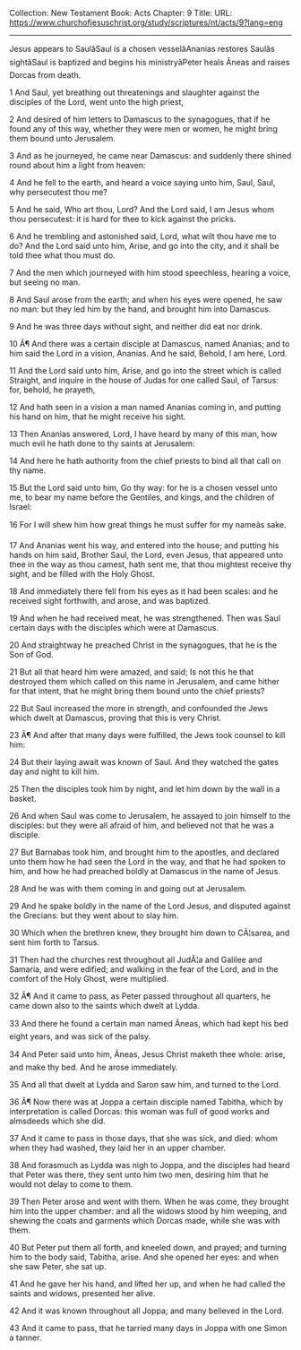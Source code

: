 Collection: New Testament
Book: Acts
Chapter: 9
Title: 
URL: https://www.churchofjesuschrist.org/study/scriptures/nt/acts/9?lang=eng

---

Jesus appears to SaulâSaul is a chosen vesselâAnanias restores Saulâs sightâSaul is baptized and begins his ministryâPeter heals Ãneas and raises Dorcas from death.

1 And Saul, yet breathing out threatenings and slaughter against the disciples of the Lord, went unto the high priest,

2 And desired of him letters to Damascus to the synagogues, that if he found any of this way, whether they were men or women, he might bring them bound unto Jerusalem.

3 And as he journeyed, he came near Damascus: and suddenly there shined round about him a light from heaven:

4 And he fell to the earth, and heard a voice saying unto him, Saul, Saul, why persecutest thou me?

5 And he said, Who art thou, Lord? And the Lord said, I am Jesus whom thou persecutest: it is hard for thee to kick against the pricks.

6 And he trembling and astonished said, Lord, what wilt thou have me to do? And the Lord said unto him, Arise, and go into the city, and it shall be told thee what thou must do.

7 And the men which journeyed with him stood speechless, hearing a voice, but seeing no man.

8 And Saul arose from the earth; and when his eyes were opened, he saw no man: but they led him by the hand, and brought him into Damascus.

9 And he was three days without sight, and neither did eat nor drink.

10 Â¶ And there was a certain disciple at Damascus, named Ananias; and to him said the Lord in a vision, Ananias. And he said, Behold, I am here, Lord.

11 And the Lord said unto him, Arise, and go into the street which is called Straight, and inquire in the house of Judas for one called Saul, of Tarsus: for, behold, he prayeth,

12 And hath seen in a vision a man named Ananias coming in, and putting his hand on him, that he might receive his sight.

13 Then Ananias answered, Lord, I have heard by many of this man, how much evil he hath done to thy saints at Jerusalem:

14 And here he hath authority from the chief priests to bind all that call on thy name.

15 But the Lord said unto him, Go thy way: for he is a chosen vessel unto me, to bear my name before the Gentiles, and kings, and the children of Israel:

16 For I will shew him how great things he must suffer for my nameâs sake.

17 And Ananias went his way, and entered into the house; and putting his hands on him said, Brother Saul, the Lord, even Jesus, that appeared unto thee in the way as thou camest, hath sent me, that thou mightest receive thy sight, and be filled with the Holy Ghost.

18 And immediately there fell from his eyes as it had been scales: and he received sight forthwith, and arose, and was baptized.

19 And when he had received meat, he was strengthened. Then was Saul certain days with the disciples which were at Damascus.

20 And straightway he preached Christ in the synagogues, that he is the Son of God.

21 But all that heard him were amazed, and said; Is not this he that destroyed them which called on this name in Jerusalem, and came hither for that intent, that he might bring them bound unto the chief priests?

22 But Saul increased the more in strength, and confounded the Jews which dwelt at Damascus, proving that this is very Christ.

23 Â¶ And after that many days were fulfilled, the Jews took counsel to kill him:

24 But their laying await was known of Saul. And they watched the gates day and night to kill him.

25 Then the disciples took him by night, and let him down by the wall in a basket.

26 And when Saul was come to Jerusalem, he assayed to join himself to the disciples: but they were all afraid of him, and believed not that he was a disciple.

27 But Barnabas took him, and brought him to the apostles, and declared unto them how he had seen the Lord in the way, and that he had spoken to him, and how he had preached boldly at Damascus in the name of Jesus.

28 And he was with them coming in and going out at Jerusalem.

29 And he spake boldly in the name of the Lord Jesus, and disputed against the Grecians: but they went about to slay him.

30 Which when the brethren knew, they brought him down to CÃ¦sarea, and sent him forth to Tarsus.

31 Then had the churches rest throughout all JudÃ¦a and Galilee and Samaria, and were edified; and walking in the fear of the Lord, and in the comfort of the Holy Ghost, were multiplied.

32 Â¶ And it came to pass, as Peter passed throughout all quarters, he came down also to the saints which dwelt at Lydda.

33 And there he found a certain man named Ãneas, which had kept his bed eight years, and was sick of the palsy.

34 And Peter said unto him, Ãneas, Jesus Christ maketh thee whole: arise, and make thy bed. And he arose immediately.

35 And all that dwelt at Lydda and Saron saw him, and turned to the Lord.

36 Â¶ Now there was at Joppa a certain disciple named Tabitha, which by interpretation is called Dorcas: this woman was full of good works and almsdeeds which she did.

37 And it came to pass in those days, that she was sick, and died: whom when they had washed, they laid her in an upper chamber.

38 And forasmuch as Lydda was nigh to Joppa, and the disciples had heard that Peter was there, they sent unto him two men, desiring him that he would not delay to come to them.

39 Then Peter arose and went with them. When he was come, they brought him into the upper chamber: and all the widows stood by him weeping, and shewing the coats and garments which Dorcas made, while she was with them.

40 But Peter put them all forth, and kneeled down, and prayed; and turning him to the body said, Tabitha, arise. And she opened her eyes: and when she saw Peter, she sat up.

41 And he gave her his hand, and lifted her up, and when he had called the saints and widows, presented her alive.

42 And it was known throughout all Joppa; and many believed in the Lord.

43 And it came to pass, that he tarried many days in Joppa with one Simon a tanner.

